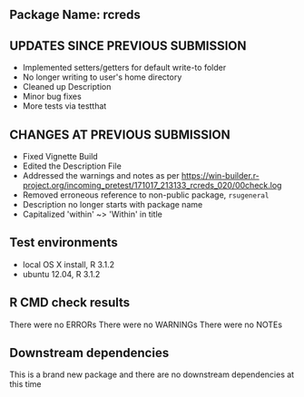 ## Package Name:  rcreds

## UPDATES SINCE PREVIOUS SUBMISSION
* Implemented setters/getters for default write-to folder
* No longer writing to user's home directory
* Cleaned up Description
* Minor bug fixes
* More tests via testthat

## CHANGES AT PREVIOUS SUBMISSION
* Fixed Vignette Build
* Edited the Description File
* Addressed the warnings and notes as per https://win-builder.r-project.org/incoming_pretest/171017_213133_rcreds_020/00check.log
* Removed erroneous reference to non-public package, `rsugeneral`
* Description no longer starts with package name
* Capitalized 'within' ~> 'Within' in title

## Test environments
* local OS X install, R 3.1.2
* ubuntu 12.04, R 3.1.2

## R CMD check results
There were no ERRORs
There were no WARNINGs
There were no NOTEs

## Downstream dependencies
This is a brand new package and 
there are no downstream dependencies 
at this time


